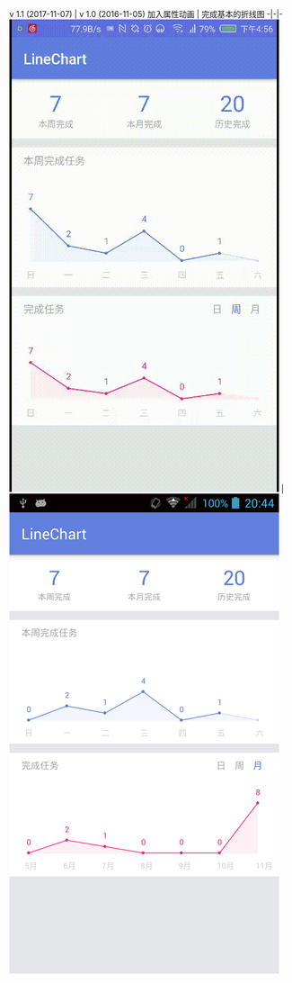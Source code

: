 
v 1.1 (2017-11-07) | v 1.0 (2016-11-05)
加入属性动画 | 完成基本的折线图
-|-|-
![00](linechart.gif) | ![00](linechart.png)



